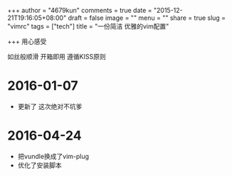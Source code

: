 +++
author = "4679kun"
comments = true
date = "2015-12-21T19:16:05+08:00"
draft = false
image = ""
menu = ""
share = true
slug = "vimrc"
tags = ["tech"]
title = "一份简洁 优雅的vim配置"

+++
用心感受


如丝般顺滑 开箱即用 遵循KISS原则


# 2016-01-07
 - 更新了 这次绝对不坑爹


# 2016-04-24
 - 把vundle换成了vim-plug
 - 优化了安装脚本


<div class="github-card" data-github="4679/vimrc" data-width="400" data-height="150" data-theme="default"></div>
<script src="//cdn.jsdelivr.net/github-cards/latest/widget.js"></script>